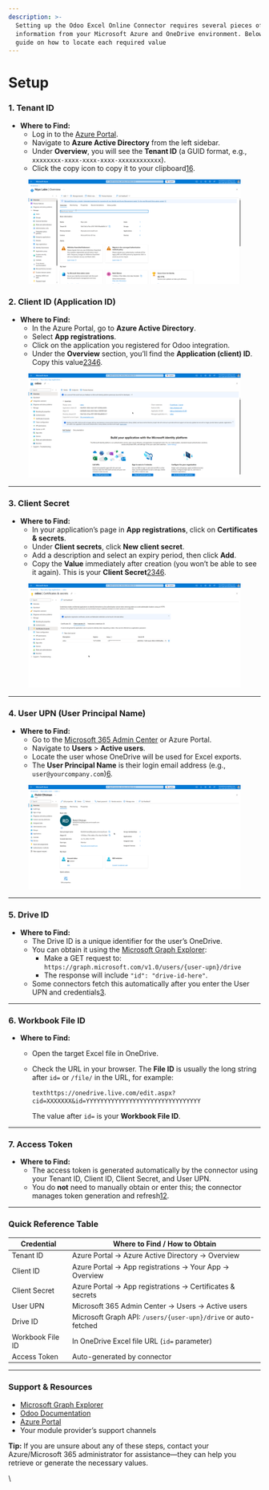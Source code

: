 ```yaml
---
description: >-
  Setting up the Odoo Excel Online Connector requires several pieces of
  information from your Microsoft Azure and OneDrive environment. Below is a
  guide on how to locate each required value
---
```


# Setup

### **1. Tenant ID**

* **Where to Find:**
  * Log in to the [Azure Portal](https://portal.azure.com/).
  * Navigate to **Azure Active Directory** from the left sidebar.
  * Under **Overview**, you will see the **Tenant ID** (a GUID format, e.g., `xxxxxxxx-xxxx-xxxx-xxxx-xxxxxxxxxxxx`).
  * Click the copy icon to copy it to your clipboard[1](https://www.odoo.com/documentation/18.0/applications/general/users/azure.html)[6](https://apps.odoo.com/apps/modules/13.0/odoo_microsoft_azure_sso).

<figure><img src="../../.gitbook/assets/Screenshot from 2025-06-21 12-47-44.png" alt=""><figcaption></figcaption></figure>

### **2. Client ID (Application ID)**

* **Where to Find:**
  * In the Azure Portal, go to **Azure Active Directory**.
  * Select **App registrations**.
  * Click on the application you registered for Odoo integration.
  * Under the **Overview** section, you’ll find the **Application (client) ID**. Copy this value[2](https://www.odoo.com/documentation/18.0/applications/general/email_communication/azure_oauth.html)[3](https://apps.odoo.com/apps/modules/14.0/microsoft_office_365_integration)[4](https://apps.odoo.com/apps/modules/17.0/sh_office365_connector)[6](https://apps.odoo.com/apps/modules/13.0/odoo_microsoft_azure_sso).

<figure><img src="../../.gitbook/assets/Screenshot from 2025-06-21 13-01-12.png" alt=""><figcaption></figcaption></figure>

***

### **3. Client Secret**

* **Where to Find:**
  * In your application’s page in **App registrations**, click on **Certificates & secrets**.
  * Under **Client secrets**, click **New client secret**.
  * Add a description and select an expiry period, then click **Add**.
  * Copy the **Value** immediately after creation (you won’t be able to see it again). This is your **Client Secret**[2](https://www.odoo.com/documentation/18.0/applications/general/email_communication/azure_oauth.html)[3](https://apps.odoo.com/apps/modules/14.0/microsoft_office_365_integration)[4](https://apps.odoo.com/apps/modules/17.0/sh_office365_connector)[6](https://apps.odoo.com/apps/modules/13.0/odoo_microsoft_azure_sso).

<figure><img src="../../.gitbook/assets/Screenshot from 2025-06-21 13-02-01.png" alt=""><figcaption></figcaption></figure>

***

### **4. User UPN (User Principal Name)**

* **Where to Find:**
  * Go to the [Microsoft 365 Admin Center](https://admin.microsoft.com/) or Azure Portal.
  * Navigate to **Users** > **Active users**.
  * Locate the user whose OneDrive will be used for Excel exports.
  * The **User Principal Name** is their login email address (e.g., `user@yourcompany.com`)[6](https://apps.odoo.com/apps/modules/13.0/odoo_microsoft_azure_sso).

<figure><img src="../../.gitbook/assets/Screenshot from 2025-06-21 12-55-35.png" alt=""><figcaption></figcaption></figure>

***

### **5. Drive ID**

* **Where to Find:**
  * The Drive ID is a unique identifier for the user’s OneDrive.
  * You can obtain it using the [Microsoft Graph Explorer](https://developer.microsoft.com/en-us/graph/graph-explorer):
    * Make a GET request to:\
      `https://graph.microsoft.com/v1.0/users/{user-upn}/drive`
    * The response will include `"id": "drive-id-here"`.
  * Some connectors fetch this automatically after you enter the User UPN and credentials[3](https://apps.odoo.com/apps/modules/14.0/microsoft_office_365_integration).

***

### **6. Workbook File ID**

* **Where to Find:**
  * Open the target Excel file in OneDrive.
  *   Check the URL in your browser. The **File ID** is usually the long string after `id=` or `/file/` in the URL, for example:

      ```
      texthttps://onedrive.live.com/edit.aspx?cid=XXXXXXX&id=YYYYYYYYYYYYYYYYYYYYYYYYYYYYYYYY
      ```

      The value after `id=` is your **Workbook File ID**.

***

### **7. Access Token**

* **Where to Find:**
  * The access token is generated automatically by the connector using your Tenant ID, Client ID, Client Secret, and User UPN.
  * You do **not** need to manually obtain or enter this; the connector manages token generation and refresh[1](https://www.odoo.com/documentation/18.0/applications/general/users/azure.html)[2](https://www.odoo.com/documentation/18.0/applications/general/email_communication/azure_oauth.html).

***

### Quick Reference Table <a href="#quick-reference-table" id="quick-reference-table"></a>

| Credential       | Where to Find / How to Obtain                                  |
| ---------------- | -------------------------------------------------------------- |
| Tenant ID        | Azure Portal → Azure Active Directory → Overview               |
| Client ID        | Azure Portal → App registrations → Your App → Overview         |
| Client Secret    | Azure Portal → App registrations → Certificates & secrets      |
| User UPN         | Microsoft 365 Admin Center → Users → Active users              |
| Drive ID         | Microsoft Graph API: `/users/{user-upn}/drive` or auto-fetched |
| Workbook File ID | In OneDrive Excel file URL (`id=` parameter)                   |
| Access Token     | Auto-generated by connector                                    |

***

### Support & Resources <a href="#id-12-support--resources" id="id-12-support--resources"></a>

* [Microsoft Graph Explorer](https://developer.microsoft.com/en-us/graph/graph-explorer)
* [Odoo Documentation](https://www.odoo.com/documentation/18.0/)
* [Azure Portal](https://portal.azure.com/)
* Your module provider’s support channels

**Tip:** If you are unsure about any of these steps, contact your Azure/Microsoft 365 administrator for assistance—they can help you retrieve or generate the necessary values.

\
